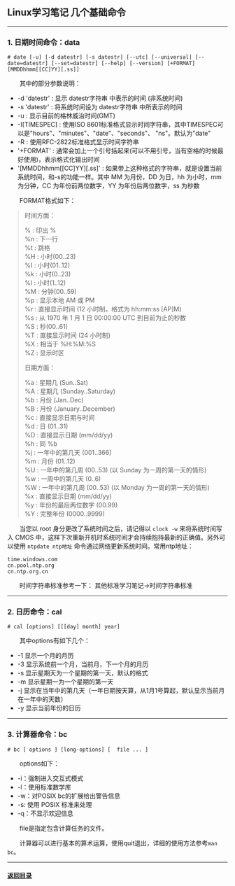 ## Linux学习笔记 几个基础命令
---
### 1. 日期时间命令：data  
```
# date [-u] [-d datestr] [-s datestr] [--utc] [--universal] [--date=datestr] [--set=datestr] [--help] [--version] [+FORMAT] [MMDDhhmm[[CC]YY][.ss]]
```
&emsp;&emsp;其中的部分参数说明：
+ -d 'datestr' : 显示 datestr字符串 中表示的时间 (非系统时间)
+ -s 'datestr' : 将系统时间设为 datestr字符串 中所表示的时间
+ -u : 显示目前的格林威治时间(GMT)
+ -I[TIMESPEC] : 使用ISO 8601标准格式显示时间字符串，其中TIMESPEC可以是"hours"、"minutes"、"date"、"seconds"、 "ns"。默认为"date"
+ -R : 使用RFC-2822标准格式显示时间字符串
+ '+FORMAT' : 通常会加上一个引号括起来(可以不用引号，当有空格的时候最好使用)，表示格式化输出时间
+ '[MMDDhhmm[[CC]YY][.ss]' : 如果带上这种格式的字符串，就是设置当前系统时间，和-s的功能一样。其中 MM 为月份，DD 为日，hh 为小时，mm 为分钟，CC 为年份前两位数字，YY 为年份后两位数字，ss 为秒数

&emsp;&emsp;FORMAT格式如下：
>时间方面：  
>  
>% : 印出 %  
>%n : 下一行  
>%t : 跳格  
>%H : 小时(00..23)  
>%I : 小时(01..12)  
>%k : 小时(0..23)  
>%l : 小时(1..12)  
>%M : 分钟(00..59)  
>%p : 显示本地 AM 或 PM  
>%r : 直接显示时间 (12 小时制，格式为 hh:mm:ss [AP]M)  
>%s : 从 1970 年 1 月 1 日 00:00:00 UTC 到目前为止的秒数  
>%S : 秒(00..61)  
>%T : 直接显示时间 (24 小时制)  
>%X : 相当于 %H:%M:%S  
>%Z : 显示时区  
>  
>日期方面：  
>  
>%a : 星期几 (Sun..Sat)  
>%A : 星期几 (Sunday..Saturday)  
>%b : 月份 (Jan..Dec)  
>%B : 月份 (January..December)  
>%c : 直接显示日期与时间  
>%d : 日 (01..31)  
>%D : 直接显示日期 (mm/dd/yy)  
>%h : 同 %b  
>%j : 一年中的第几天 (001..366)  
>%m : 月份 (01..12)  
>%U : 一年中的第几周 (00..53) (以 Sunday 为一周的第一天的情形)  
>%w : 一周中的第几天 (0..6)  
>%W : 一年中的第几周 (00..53) (以 Monday 为一周的第一天的情形)  
>%x : 直接显示日期 (mm/dd/yy)  
>%y : 年份的最后两位数字 (00.99)  
>%Y : 完整年份 (0000..9999)  

&emsp;&emsp;当您以 root 身分更改了系统时间之后，请记得以 `clock -w` 来将系统时间写入 CMOS 中，这样下次重新开机时系统时间才会持续抱持最新的正确值。另外可以使用 `ntpdate ntp地址` 命令通过网络更新系统时间。常用ntp地址：
```
time.windows.com
cn.pool.ntp.org
cn.ntp.org.cn
```

&emsp;&emsp;时间字符串标准参考一下： 其他标准学习笔记->时间字符串标准

---
### 2. 日历命令：cal
```
# cal [options] [[[day] month] year]
```
&emsp;&emsp;其中options有如下几个：  
+ -1 显示一个月的月历
+ -3 显示系统前一个月，当前月，下一个月的月历
+ -s  显示星期天为一个星期的第一天，默认的格式
+ -m 显示星期一为一个星期的第一天
+ -j  显示在当年中的第几天（一年日期按天算，从1月1号算起，默认显示当前月在一年中的天数）
+ -y  显示当前年份的日历

---
### 3. 计算器命令：bc
```
# bc [ options ] [long-options] [  file ... ]
```
&emsp;&emsp;options如下：
+ -i：强制进入交互式模式
+ -l：使用标准数学库
+ -w：对POSIX bc的扩展给出警告信息
+ -s: 使用 POSIX 标准来处理
+ -q：不显示欢迎信息

&emsp;&emsp;file是指定包含计算任务的文件。

&emsp;&emsp;计算器可以进行基本的算术运算，使用quit退出，详细的使用方法参考`man bc`。

---
#### [返回目录](./)